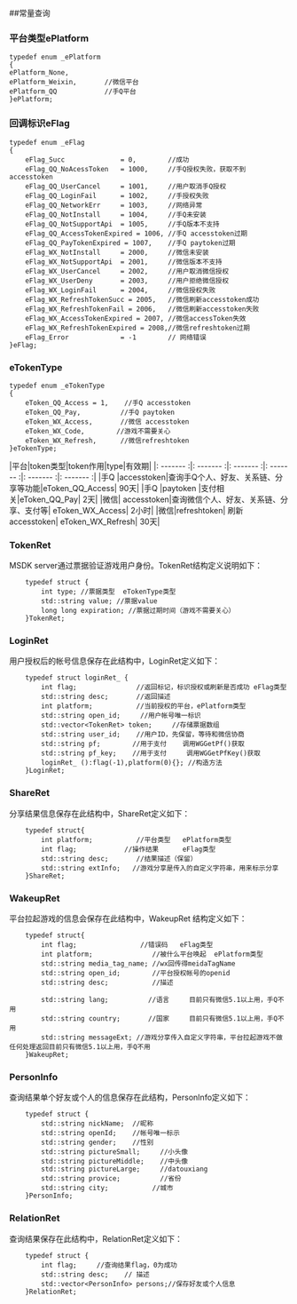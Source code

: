 ##常量查询

### 平台类型ePlatform

	typedef enum _ePlatform
	{
	ePlatform_None,
	ePlatform_Weixin,		//微信平台
	ePlatform_QQ			//手Q平台
	}ePlatform;

### 回调标识eFlag
	
	typedef enum _eFlag
	{
		eFlag_Succ              = 0,        //成功
		eFlag_QQ_NoAcessToken   = 1000, 	//手Q授权失败，获取不到accesstoken
		eFlag_QQ_UserCancel     = 1001, 	//用户取消手Q授权
		eFlag_QQ_LoginFail      = 1002, 	//手授权失败
		eFlag_QQ_NetworkErr     = 1003, 	//网络异常
		eFlag_QQ_NotInstall     = 1004, 	//手Q未安装
		eFlag_QQ_NotSupportApi  = 1005, 	//手Q版本不支持
		eFlag_QQ_AccessTokenExpired = 1006, //手Q accesstoken过期
		eFlag_QQ_PayTokenExpired = 1007,    //手Q paytoken过期
		eFlag_WX_NotInstall     = 2000,     //微信未安装
		eFlag_WX_NotSupportApi  = 2001,     //微信版本不支持
		eFlag_WX_UserCancel     = 2002,     //用户取消微信授权
		eFlag_WX_UserDeny       = 2003,     //用户拒绝微信授权
		eFlag_WX_LoginFail      = 2004,     //微信授权失败
		eFlag_WX_RefreshTokenSucc = 2005,  	//微信刷新accesstoken成功
		eFlag_WX_RefreshTokenFail = 2006,  	//微信刷新accesstoken失败
		eFlag_WX_AccessTokenExpired = 2007, //微信accessToken失效
		eFlag_WX_RefreshTokenExpired = 2008,//微信refreshtoken过期
		eFlag_Error				= -1      	// 网络错误
	}eFlag;


### eTokenType

	typedef enum _eTokenType
	{
		eToken_QQ_Access = 1,    //手Q accesstoken
		eToken_QQ_Pay,          //手Q paytoken
		eToken_WX_Access,       //微信 accesstoken
		eToken_WX_Code,        //游戏不需要关心
		eToken_WX_Refresh,      //微信refreshtoken
	}eTokenType;



|平台|token类型|token作用|type|有效期|
|: ------- :|: ------- :|: ------- :|: ------- :|: ------- :|: ------- :|
|手Q	|accesstoken|查询手Q个人、好友、关系链、分享等功能|eToken_QQ_Access|	90天|
|手Q	|paytoken	|支付相关|eToken_QQ_Pay|	2天|
|微信|	accesstoken|查询微信个人、好友、关系链、分享、支付等|	eToken_WX_Access|	2小时|
|微信|refreshtoken|	刷新accesstoken|	eToken_WX_Refresh|	30天|

### TokenRet
MSDK server通过票据验证游戏用户身份。TokenRet结构定义说明如下：

		typedef struct {
	 		int type; //票据类型  eTokenType类型
	 		std::string value; //票据value
	 		long long expiration; //票据过期时间（游戏不需要关心）
		}TokenRet;

### LoginRet
用户授权后的帐号信息保存在此结构中，LoginRet定义如下：

		typedef struct loginRet_ {
			int flag;               //返回标记，标识授权或刷新是否成功 eFlag类型
			std::string desc;       //返回描述
			int platform;           //当前授权的平台，ePlatform类型
			std::string open_id;     //用户帐号唯一标识
			std::vector<TokenRet> token;     //存储票据数组
			std::string user_id;    //用户ID，先保留，等待和微信协商
			std::string pf;        //用于支付    调用WGGetPf()获取
			std::string pf_key;    //用于支付     调用WGGetPfKey()获取
			loginRet_ ():flag(-1),platform(0){}; //构造方法
		}LoginRet;
                                    	
### ShareRet
分享结果信息保存在此结构中，ShareRet定义如下：

		typedef struct{
			int platform;           //平台类型   ePlatform类型
			int flag;            //操作结果      eFlag类型
			std::string desc;       //结果描述（保留）
    		std::string extInfo;   //游戏分享是传入的自定义字符串，用来标示分享
		}ShareRet;
	
### WakeupRet
平台拉起游戏的信息会保存在此结构中，WakeupRet 结构定义如下：

		typedef struct{
			int flag;                //错误码   eFlag类型
			int platform;               //被什么平台唤起  ePlatform类型
			std::string media_tag_name; //wx回传得meidaTagName
			std::string open_id;        //平台授权帐号的openid
			std::string desc;           //描述

			std::string lang;          //语言     目前只有微信5.1以上用，手Q不用
			std::string country;       //国家     目前只有微信5.1以上用，手Q不用
			std::string messageExt; //游戏分享传入自定义字符串，平台拉起游戏不做任何处理返回目前只有微信5.1以上用，手Q不用
		}WakeupRet;

### PersonInfo
查询结果单个好友或个人的信息保存在此结构，PersonInfo定义如下：

		typedef struct {
    		std::string nickName;  //昵称
    		std::string openId;    //帐号唯一标示
    		std::string gender;    //性别
    		std::string pictureSmall;     //小头像
    		std::string pictureMiddle;    //中头像
    		std::string pictureLarge;     //datouxiang
    		std::string provice;          //省份
    		std::string city;           //城市
		}PersonInfo;
### RelationRet
查询结果保存在此结构中，RelationRet定义如下：

		typedef struct {
    		int flag;     //查询结果flag，0为成功
    		std::string desc;    // 描述
    		std::vector<PersonInfo> persons;//保存好友或个人信息
		}RelationRet;